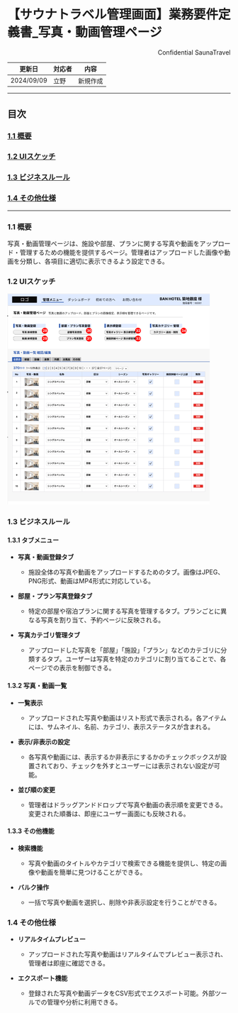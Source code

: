 # 【サウナトラベル管理画面】業務要件定義書_写真・動画管理ページ

<div style="text-align: right;">
Confidential SaunaTravel
</div>

|更新日|対応者|内容|
|-|-|-|
| 2024/09/09 | 立野 | 新規作成 |

***

## 目次
### [1.1 概要](#anchor1)
### [1.2 UIスケッチ](#anchor2)
### [1.3 ビジネスルール](#anchor3)
### [1.4 その他仕様](#anchor4)

***

<a id="anchor1"></a>

### 1.1 概要
写真・動画管理ページは、施設や部屋、プランに関する写真や動画をアップロード・管理するための機能を提供するページ。管理者はアップロードした画像や動画を分類し、各項目に適切に表示できるよう設定できる。

<a id="anchor2"></a>

### 1.2 UIスケッチ
![写真・動画管理ページ](image\23_写真・動画管理画面.png)

<a id="anchor3"></a>

### 1.3 ビジネスルール

#### 1.3.1 タブメニュー
- **写真・動画登録タブ**
  - 施設全体の写真や動画をアップロードするためのタブ。画像はJPEG、PNG形式、動画はMP4形式に対応している。
  
- **部屋・プラン写真登録タブ**
  - 特定の部屋や宿泊プランに関する写真を管理するタブ。プランごとに異なる写真を割り当て、予約ページに反映される。

- **写真カテゴリ管理タブ**
  - アップロードした写真を「部屋」「施設」「プラン」などのカテゴリに分類するタブ。ユーザーは写真を特定のカテゴリに割り当てることで、各ページでの表示を制御できる。

#### 1.3.2 写真・動画一覧
- **一覧表示**
  - アップロードされた写真や動画はリスト形式で表示される。各アイテムには、サムネイル、名前、カテゴリ、表示ステータスが含まれる。
  
- **表示/非表示の設定**
  - 各写真や動画には、表示するか非表示にするかのチェックボックスが設置されており、チェックを外すとユーザーには表示されない設定が可能。

- **並び順の変更**
  - 管理者はドラッグアンドドロップで写真や動画の表示順を変更できる。変更された順番は、即座にユーザー画面にも反映される。

#### 1.3.3 その他機能
- **検索機能**
  - 写真や動画のタイトルやカテゴリで検索できる機能を提供し、特定の画像や動画を簡単に見つけることができる。

- **バルク操作**
  - 一括で写真や動画を選択し、削除や非表示設定を行うことができる。

<a id="anchor4"></a>

### 1.4 その他仕様
- **リアルタイムプレビュー**
  - アップロードされた写真や動画はリアルタイムでプレビュー表示され、管理者は即座に確認できる。

- **エクスポート機能**
  - 登録された写真や動画データをCSV形式でエクスポート可能。外部ツールでの管理や分析に利用できる。
